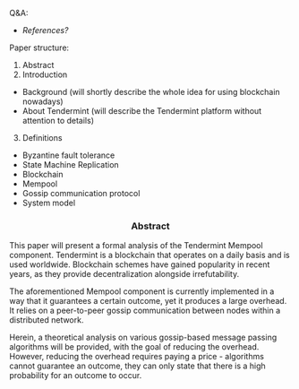 
Q&A:
- *References?*

Paper structure:
1. Abstract
2. Introduction
* Background (will shortly describe the whole idea for using blockchain nowadays)
* About Tendermint (will describe the Tendermint platform without attention to details)
3. Definitions
* Byzantine fault tolerance
* State Machine Replication
* Blockchain
* Mempool
* Gossip communication protocol
* System model

<div align='center'> 
	<h3>Abstract</h3>
</div>

This paper will present a formal analysis of the Tendermint Mempool component. Tendermint is a blockchain that operates on a daily basis and is used worldwide. Blockchain schemes have gained popularity in recent years, as they provide decentralization alongside irrefutability.  

The aforementioned Mempool component is currently implemented in a way that it guarantees a certain outcome, yet it produces a large overhead. It relies on a peer-to-peer gossip communication between nodes within a distributed network. 

Herein, a theoretical analysis on various gossip-based message passing algorithms will be provided, with the goal of reducing the overhead. However, reducing the overhead requires paying a price - algorithms cannot guarantee an outcome, they can only state that there is a high probability for an outcome to occur.

<!--stackedit_data:
eyJoaXN0b3J5IjpbNTA0MDE2MTI4LC0xNDY2MDk2ODYzLC0xMj
YzMzA0MDYsMTMxODYyNDUxMCwtOTIwMTQwODA5LDEyMzgyMjAy
ODEsLTEyNzA0MjE0ODIsOTY5NjE2NDg4LDE4NjY2MDg1MTgsMT
c3MjMxOTc5NSw0ODEzMTk1OTcsNzI1MjUwNDU5LC0xMDM4Nzcz
MjM3LC0xMzk2MzQxOTQsMTY5OTM0OTQ4Ml19
-->